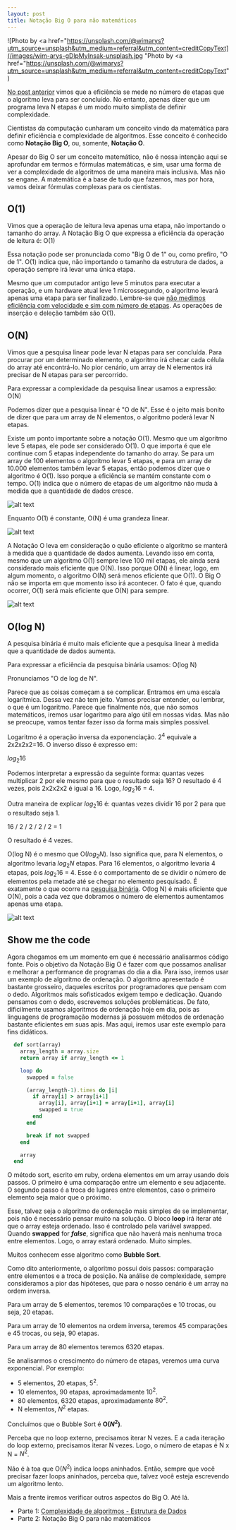 ```yaml
---
layout: post
title: Notação Big O para não matemáticos
---
```


![Photo by <a href="https://unsplash.com/@wimarys?utm_source=unsplash&utm_medium=referral&utm_content=creditCopyText](/images/wim-arys-gDlpMyInsak-unsplash.jpg "Photo by <a href="https://unsplash.com/@wimarys?utm_source=unsplash&utm_medium=referral&utm_content=creditCopyText")

[No post anterior](/complexidade-algoritimos-estrutura-de-dados/) vimos que a eficiência se mede no número de etapas que o algoritmo leva para ser concluído. No entanto, apenas dizer que um programa leva N etapas é um modo muito simplista de definir complexidade.

Cientistas da computação cunharam um conceito vindo da matemática para definir eficiência e complexidade de algoritmos. Esse conceito é conhecido como **Notação Big O**, ou, somente, **Notação O**.

Apesar do Big O ser um conceito matemático, não é nossa intenção aqui se aprofundar em termos e fórmulas matemáticas, e sim, usar uma forma de ver a complexidade de algoritmos de uma maneira mais inclusiva. Mas não se engane. A matemática é a base de tudo que fazemos, mas por hora, vamos deixar fórmulas complexas para os cientistas.

## O(1)

Vimos que a operação de leitura leva apenas uma etapa, não importando o tamanho do array. A Notação Big O que expressa a eficiência da operação de leitura é: O(1)

Essa notação pode ser pronunciada como "Big O de 1" ou, como prefiro, "O de 1". O(1) indica que, não importando o tamanho da estrutura de dados, a operação sempre irá levar uma única etapa.

Mesmo que um computador antigo leve 5 minutos para executar a operação, e um hardware atual leve 1 microssegundo, o algoritmo levará apenas uma etapa para ser finalizado. Lembre-se que [não medimos eficiência com velocidade e sim com número de etapas](https://paulociecomp.dev/complexidade-algoritimos-estrutura-de-dados/). As operações de inserção e deleção também são O(1).

## O(N)

Vimos que a pesquisa linear pode levar N etapas para ser concluída. Para procurar por um determinado elemento, o algoritmo irá checar cada célula do array até encontrá-lo. No pior cenário, um array de N elementos irá precisar de N etapas para ser percorrido.

Para expressar a complexidade da pesquisa linear usamos a expressão: O(N)

Podemos dizer que a pesquisa linear é "O de N". Esse é o jeito mais bonito de dizer que para um array de N elementos, o algoritmo poderá levar N etapas.

Existe um ponto importante sobre a notação O(1). Mesmo que um algoritmo leve 5 etapas, ele pode ser considerado O(1). O que importa é que ele continue com 5 etapas independente do tamanho do array. Se para um array de 100 elementos o algoritmo levar 5 etapas, e para um array de 10.000 elementos também levar 5 etapas, então podemos dizer que o algoritmo é O(1). Isso porque a eficiência se mantém constante com o tempo. O(1) indica que o número de etapas de um algoritmo não muda à medida que a quantidade de dados cresce.

![alt text](/images/graph01.png "Gráfico O(1)")

Enquanto O(1) é constante, O(N) é uma grandeza linear.

![alt text](/images/graph02.png "Gráfico O(N)")

A Notação O leva em consideração o quão eficiente o algoritmo se manterá à medida que a quantidade de dados aumenta. Levando isso em conta, mesmo que um algoritmo O(1) sempre leve 100 mil etapas, ele ainda será considerado mais eficiente que O(N). Isso porque O(N) é linear, logo, em algum momento, o algoritmo O(N) será menos eficiente que O(1). O Big O não se importa em que momento isso irá acontecer. O fato é que, quando ocorrer, O(1) será mais eficiente que O(N) para sempre.


![alt text](/images/graph03.png "Gráfico O(N) e O(1)")

## O(log N)

A pesquisa binária é muito mais eficiente que a pesquisa linear à medida que a quantidade de dados aumenta.

Para expressar a eficiência da pesquisa binária usamos: O(log N)

Pronunciamos "O de log de N".

Parece que as coisas começam a se complicar. Entramos em uma escala logarítmica. Dessa vez não tem jeito. Vamos precisar entender, ou lembrar, o que é um logaritmo. Parece que finalmente nós, que não somos matemáticos, iremos usar logaritmo para algo útil em nossas vidas. Mas não se preocupe, vamos tentar fazer isso da forma mais simples possível.

Logaritmo é a operação inversa da exponenciação. $2^4$ equivale a 2x2x2x2=16. O inverso disso é expresso em:

$log{_2}{16}$

Podemos interpretar a expressão da seguinte forma: quantas vezes multiplicar 2 por ele mesmo para que o resultado seja 16? O resultado é 4 vezes, pois 2x2x2x2 é igual a 16. Logo, $log{_2}{16}$ = 4.

Outra maneira de explicar $log{_2}{16}$ é: quantas vezes dividir 16 por 2 para que o resultado seja 1.

16 / 2 / 2 / 2 / 2 = 1

O resultado é 4 vezes.

O(log N) é o mesmo que O($log{_2}{N}$). Isso significa que, para N elementos, o algoritmo levaria $log{_2}{N}$ etapas. Para 16 elementos, o algoritmo levaria 4 etapas, pois $log{_2}{16}$ = 4. Esse é o comportamento de se dividir o número de elementos pela metade até se chegar no elemento pesquisado. É exatamente o que ocorre na [pesquisa binária](https://paulociecomp.dev/complexidade-algoritimos-estrutura-de-dados/#pesquisa-binária). O(log N) é mais eficiente que O(N), pois a cada vez que dobramos o número de elementos aumentamos apenas uma etapa.

![alt text](/images/graph04.png "Gráfico O(log N)")

## Show me the code

Agora chegamos em um momento em que é necessário analisarmos código fonte. Pois o objetivo da Notação Big O é fazer com que possamos analisar e melhorar a performance de programas do dia a dia. Para isso, iremos usar um exemplo de algoritmo de ordenação. O algoritmo apresentado é bastante grosseiro, daqueles escritos por programadores que pensam com o dedo. Algoritmos mais sofisticados exigem tempo e dedicação. Quando pensamos com o dedo, escrevemos soluções problemáticas. De fato, dificilmente usamos algoritmos de ordenação hoje em dia, pois as linguagens de programação modernas já possuem métodos de ordenação bastante eficientes em suas apis. Mas aqui, iremos usar este exemplo para fins didáticos.

```ruby
  def sort(array)
    array_length = array.size
    return array if array_length <= 1

    loop do
      swapped = false

      (array_length-1).times do |i|
        if array[i] > array[i+1]
          array[i], array[i+1] = array[i+1], array[i]
          swapped = true
        end
      end

      break if not swapped
    end

    array
  end
```

O método sort, escrito em ruby, ordena elementos em um array usando dois passos. O primeiro é uma comparação entre um elemento e seu adjacente. O segundo passo é a troca de lugares entre elementos, caso o primeiro elemento seja maior que o próximo.

Esse, talvez seja o algoritmo de ordenação mais simples de se implementar, pois não é necessário pensar muito na solução. O bloco **loop** irá iterar até que o array esteja ordenado. Isso é controlado pela variável swapped. Quando **swapped** for ***false***, significa que não haverá mais nenhuma troca entre elementos. Logo, o array estará ordenado. Muito simples.

Muitos conhecem esse algoritmo como **Bubble Sort**.

Como dito anteriormente, o algoritmo possui dois passos: comparação entre elementos e a troca de posição. Na análise de complexidade, sempre consideramos a pior das hipóteses, que para o nosso cenário é um array na ordem inversa. 

Para um array de 5 elementos, teremos 10 comparações e 10 trocas, ou seja, 20 etapas.

Para um array de 10 elementos na ordem inversa, teremos 45 comparações e 45 trocas, ou seja, 90 etapas.

Para um array de 80 elementos teremos 6320 etapas.

Se analisarmos o crescimento do número de etapas, veremos uma curva exponencial. Por exemplo:

- 5 elementos, 20 etapas, $5^2$.
- 10 elementos, 90 etapas, aproximadamente $10^2$.
- 80 elementos, 6320 etapas, aproximadamente $80^2$.
- N elementos, $N^2$ etapas.

Concluímos que o Bubble Sort é **O($N^2$)**.

Perceba que no loop externo, precisamos iterar N vezes. E a cada iteração do loop externo, precisamos iterar N vezes. Logo, o número de etapas é N x N = $N^2$.

Não é à toa que O($N^2$) indica loops aninhados. Então, sempre que você precisar fazer loops aninhados, perceba que, talvez você esteja escrevendo um algoritmo lento.

Mais a frente iremos verificar outros aspectos do Big O. Até lá.

- Parte 1: [Complexidade de algoritmos - Estrutura de Dados](https://paulociecomp.dev/complexidade-algoritimos-estrutura-de-dados/)
- Parte 2: Notação Big O para não matemáticos
